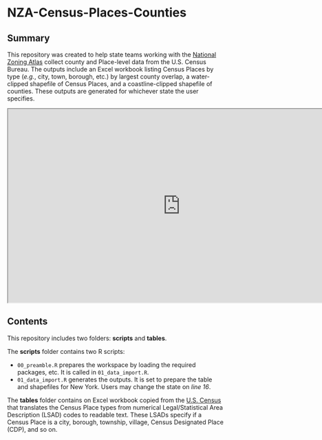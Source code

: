 # NZA-Census-Places-Counties

## Summary
This repository was created to help state teams working with the [National Zoning Atlas](https://www.zoningatlas.org/) collect county and Place-level data from the U.S. Census Bureau. The outputs include an Excel workbook listing Census Places by type (*e.g.*, city, town, borough, etc.) by largest county overlap, a water-clipped shapefile of Census Places, and a coastline-clipped shapefile of counties. These outputs are generated for whichever state the user specifies.

<iframe width="800" height="450" src="https://github.com/snmarkley1/NZA-Census-Places-Counties/blob/main/place_map.html" > </iframe>

## Contents
This repository includes two folders: **scripts** and **tables**.

The **scripts** folder contains two R scripts:

- `00_preamble.R` prepares the workspace by loading the required packages, etc. It is called in `01_data_import.R`.
- `01_data_import.R` generates the outputs. It is set to prepare the table and shapefiles for New York. Users may change the state on *line 16*.

The **tables** folder contains on Excel workbook copied from the [U.S. Census](https://www.census.gov/library/reference/code-lists/legal-status-codes.html) that translates the Census Place types from numerical Legal/Statistical Area Description (LSAD) codes to readable text. These LSADs specify if a Census Place is a city, borough, township, village, Census Designated Place (CDP), and so on.
